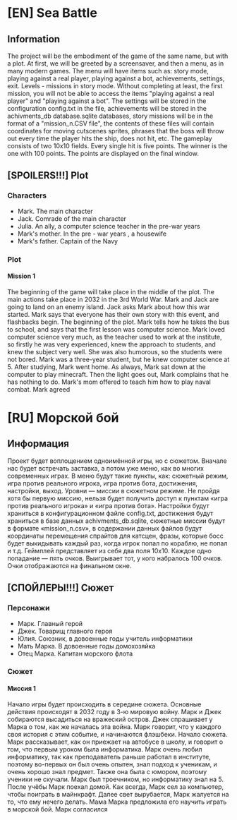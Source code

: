 # [EN] Sea Battle

## Information
The project will be the embodiment of the game of the same name, but with a plot. At first, we will be greeted by a screensaver, and then a menu, as in many modern games. The menu will have items such as: story mode, playing against a real player, playing against a bot, achievements, settings, exit. Levels - missions in story mode. Without completing at least, the first mission, you will not be able to access the items "playing against a real player" and "playing against a bot". The settings will be stored in the configuration config.txt in the file, achievements will be stored in the achivments_db database.sqlite databases, story missions will be in the format of a "mission_n.CSV file", the contents of these files will contain coordinates for moving cutscenes sprites, phrases that the boss will throw out every time the player hits the ship, does not hit, etc. The gameplay consists of two 10x10 fields. Every single hit is five points. The winner is the one with 100 points. The points are displayed on the final window.

## [SPOILERS!!!] Plot

### Characters

- Mark. The main character
- Jack. Comrade of the main character
- Julia. An ally, a computer science teacher in the pre-war years
- Mark's mother. In the pre - war years , a housewife
- Mark's father. Captain of the Navy

### Plot

#### Mission 1

The beginning of the game will take place in the middle of the plot. The main actions take place in 2032 in the 3rd World War. Mark and Jack are going to land on an enemy island. Jack asks Mark about how this war started. Mark says that everyone has their own story with this event, and flashbacks begin. The beginning of the plot. Mark tells how he takes the bus to school, and says that the first lesson was computer science. Mark loved computer science very much, as the teacher used to work at the institute, so firstly he was very experienced, knew the approach to students, and knew the subject very well. She was also humorous, so the students were not bored. Mark was a three-year student, but he knew computer science at 5. After studying, Mark went home. As always, Mark sat down at the computer to play minecraft. Then the light goes out, Mark complains that he has nothing to do. Mark's mom offered to teach him how to play naval combat. Mark agreed

# [RU] Морской бой

## Информация
Проект будет воплощением одноимённой игры, но с сюжетом. Вначале нас будет встречать заставка, а потом уже меню, как во многих современных играх. В меню будут такие пункты, как: сюжетный режим, игра против реального игрока, игра против бота, достижения, настройки, выход. Уровни — миссии в сюжетном режиме. Не пройдя хотя бы первую миссию, нельзя будет получить доступ к пунктам «игра против реального игрока» и «игра против бота». Настройки будут храниться в конфигурационном файле config.txt, достижения будут храниться в базе данных achivments_db.sqlite, сюжетные миссии будут в формате «mission_n.csv», в содержании данных файлов будут координаты перемещения спрайтов для катсцен, фразы, которые босс будет выкидывать каждый раз, когда игрок попал по кораблю, не попал и т.д. Геймплей представляет из себя два поля 10x10. Каждое одно попадание — пять очков. Выигрывает тот, у кого набралось 100 очков. Очки отображаются на финальном окне.

## [СПОЙЛЕРЫ!!!] Сюжет

### Персонажи

- Марк. Главный герой
- Джек. Товарищ главного героя
- Юлия. Союзник, в довоенные годы учитель информатики
- Мать Марка. В довоенные годы домохозяйка
- Отец Марка. Капитан морского флота

### Сюжет

#### Миссия 1

Начало игры будет происходить в середине сюжета. Основные действия происходят в 2032 году в 3-ю мировую войну. Марк и Джек собираются высадиться на вражеский остров. Джек спрашивает у Марка о том, как же началась эта война. Марк говорит, что у каждого своя история с этим событие, и начинаются флэшбеки. Начало сюжета. Марк рассказывает, как он приежает на автобусе в школу, и говорит о том, что первым уроком была информатика. Марк очень любил информатику, так как преподаватель раньше работал в институте, поэтому во-первых он был очень опытен, знал подход к ученикам, и очень хорошо знал предмет. Также она была с юмором, поэтому ученики не скучали. Марк был троечником, но информатику знал на 5. После учёбы Марк поехал домой. Как всегда, Марк сел за компьютер, чтобы поиграть в майнкрафт. Далее свет вырубается, Марк жалуется на то, что ему нечего делать. Мама Марка предложила его научить играть в морской бой. Марк согласился
